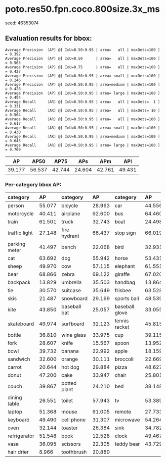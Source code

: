 # poto.res50.fpn.coco.800size.3x_ms  

seed: 46353074

## Evaluation results for bbox:  

```  
Average Precision  (AP) @[ IoU=0.50:0.95 | area=   all | maxDets=100 ] = 0.392
Average Precision  (AP) @[ IoU=0.50      | area=   all | maxDets=100 ] = 0.565
Average Precision  (AP) @[ IoU=0.75      | area=   all | maxDets=100 ] = 0.427
Average Precision  (AP) @[ IoU=0.50:0.95 | area= small | maxDets=100 ] = 0.246
Average Precision  (AP) @[ IoU=0.50:0.95 | area=medium | maxDets=100 ] = 0.428
Average Precision  (AP) @[ IoU=0.50:0.95 | area= large | maxDets=100 ] = 0.494
Average Recall     (AR) @[ IoU=0.50:0.95 | area=   all | maxDets=  1 ] = 0.331
Average Recall     (AR) @[ IoU=0.50:0.95 | area=   all | maxDets= 10 ] = 0.564
Average Recall     (AR) @[ IoU=0.50:0.95 | area=   all | maxDets=100 ] = 0.617
Average Recall     (AR) @[ IoU=0.50:0.95 | area= small | maxDets=100 ] = 0.430
Average Recall     (AR) @[ IoU=0.50:0.95 | area=medium | maxDets=100 ] = 0.645
Average Recall     (AR) @[ IoU=0.50:0.95 | area= large | maxDets=100 ] = 0.769
```  
|   AP   |  AP50  |  AP75  |  APs   |  APm   |  APl   |  
|:------:|:------:|:------:|:------:|:------:|:------:|  
| 39.177 | 56.537 | 42.744 | 24.604 | 42.761 | 49.431 |

### Per-category bbox AP:  

| category      | AP     | category     | AP     | category       | AP     |  
|:--------------|:-------|:-------------|:-------|:---------------|:-------|  
| person        | 55.077 | bicycle      | 28.963 | car            | 44.556 |  
| motorcycle    | 40.411 | airplane     | 62.600 | bus            | 64.460 |  
| train         | 61.501 | truck        | 32.743 | boat           | 24.498 |  
| traffic light | 27.148 | fire hydrant | 66.437 | stop sign      | 66.019 |  
| parking meter | 41.497 | bench        | 22.068 | bird           | 32.931 |  
| cat           | 63.692 | dog          | 55.942 | horse          | 53.431 |  
| sheep         | 49.970 | cow          | 57.115 | elephant       | 61.551 |  
| bear          | 68.866 | zebra        | 69.122 | giraffe        | 67.020 |  
| backpack      | 13.829 | umbrella     | 35.503 | handbag        | 13.864 |  
| tie           | 30.570 | suitcase     | 35.649 | frisbee        | 63.528 |  
| skis          | 21.487 | snowboard    | 29.169 | sports ball    | 48.539 |  
| kite          | 43.850 | baseball bat | 25.057 | baseball glove | 33.055 |  
| skateboard    | 49.974 | surfboard    | 32.123 | tennis racket  | 45.815 |  
| bottle        | 36.810 | wine glass   | 33.975 | cup            | 39.115 |  
| fork          | 28.607 | knife        | 15.567 | spoon          | 13.952 |  
| bowl          | 39.732 | banana       | 22.992 | apple          | 18.159 |  
| sandwich      | 32.600 | orange       | 30.111 | broccoli       | 22.669 |  
| carrot        | 20.644 | hot dog      | 29.884 | pizza          | 48.627 |  
| donut         | 47.200 | cake         | 33.947 | chair          | 25.801 |  
| couch         | 39.867 | potted plant | 24.210 | bed            | 38.148 |  
| dining table  | 26.551 | toilet       | 57.943 | tv             | 53.389 |  
| laptop        | 51.368 | mouse        | 61.005 | remote         | 27.733 |  
| keyboard      | 49.490 | cell phone   | 31.307 | microwave      | 54.264 |  
| oven          | 32.144 | toaster      | 26.384 | sink           | 34.782 |  
| refrigerator  | 51.548 | book         | 12.528 | clock          | 49.467 |  
| vase          | 36.095 | scissors     | 22.305 | teddy bear     | 43.729 |  
| hair drier    | 8.966  | toothbrush   | 20.880 |                |        |
